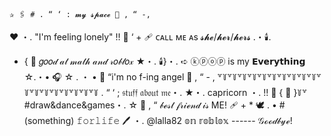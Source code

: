 
    ✰ 🖇️ # . “ ‘ : 𝓶𝔂 𝓼𝓹𝓪𝓬𝓮 🥡 , “ -,
 ♥ ・. "I'm feeling lonely" !!  🏹 
 ‘ + 🩹 ᴄᴀʟʟ ᴍᴇ ᴀs 𝓼𝓱𝓮/𝓱𝓮𝓻/𝓱𝓮𝓻𝓼 .・🕯️.
 * { 🥄 𝑔𝑜𝑜𝒹 𝒶𝓉 𝓂𝒶𝓉𝒽 𝒶𝓃𝒹 𝓇𝑜𝒷𝓁𝑜𝓍 ★・.
🕯️}・. ➪ ⓚⓟⓞⓟ is my 𝗘𝘃𝗲𝗿𝘆𝘁𝗵𝗶𝗻𝗴 ☆.・• 🎧 
 ☆ . ・ • 🤍 “i'm no f-ing angel 🦴 , “  - ,
꒷꒦꒷꒦꒷꒦꒷꒦꒷꒦꒷꒦꒷꒦꒷꒦꒷꒦꒷꒦꒷꒦꒷꒦꒷꒦꒷꒦꒷꒦꒷꒦꒷꒦꒷꒦
          . “ ‘ ;  𝔰𝔱𝔲𝔣𝔣 𝔞𝔟𝔬𝔲𝔱 𝔪𝔢・.
         ★・. capricorn ・.  !!  🏹
     { 🐇 }꒦꒷ #draw&dance&games・. ☆
     🥡 , “ 𝒷ℯ𝓈𝓉 𝒻𝓇𝒾ℯ𝓃𝒹 𝒾𝓈 ME! 🩹 + *
     🕊 . • #(something) 𝚏𝚘𝚛𝚕𝚒𝚏𝚎 🖊 ・.
     @lalla82 𝕠𝕟 𝕣𝕠𝕓𝕝𝕠𝕩 ------ 𝒢ℴℴ𝒹𝒷𝓎ℯ!
